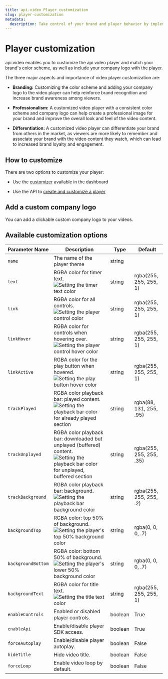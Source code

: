 ```yaml
---
title: api.video Player customization
slug: player-customization
metadata: 
  description: Take control of your brand and player behavior by implementing the api.video player customization features.
---
```


# Player customization

api.video enables you to customize the api.video player and match your brand's color scheme, as well as include your company logo with the player. 

The three major aspects and importance of video player customization are:

- **Branding:** Customizing the color scheme and adding your company logo to the video player can help reinforce brand recognition and increase brand awareness among viewers.

- **Professionalism:** A customized video player with a consistent color scheme and company logo can help create a professional image for your brand and improve the overall look and feel of the video content.

- **Differentiation:** A customized video player can differentiate your brand from others in the market, as viewers are more likely to remember and associate your brand with the video content they watch, which can lead to increased brand loyalty and engagement.

## How to customize

There are two options to customize your player:

- Use the [customizer](https://dashboard.api.video/players) available in the dashboard

- Use the API to [create and customize a player](/reference/api/Player-Themes#create-a-player)

## Add a custom company logo

You can add a clickable custom company logo to your videos.

## Available customization options

| Parameter Name   | Description                                          | Type    | Default                  |
|------------------|------------------------------------------------------|---------|--------------------------|
| `name`           | The name of the player theme                        | string  |                          |
| `text`           | RGBA color for timer text. ![Setting the timer text color](/_assets/delivery-analytics/player-customization/fac4eaf-Screenshot_2023-03-13_at_10.49.30.png) | string  | rgba(255, 255, 255, 1)  |
| `link`           | RGBA color for all controls. ![Setting the player control color](/_assets/delivery-analytics/player-customization/12127f5-Screenshot_2023-03-13_at_10.53.12.png) | string  | rgba(255, 255, 255, 1)  |
| `linkHover`      | RGBA color for controls when hovering over. ![Setting the player control hover color](/_assets/delivery-analytics/player-customization/e72c530-Screenshot_2023-03-13_at_10.58.17.png) | string  | rgba(255, 255, 255, 1)  |
| `linkActive`     | RGBA color for the play button when hovered. ![Setting the play button hover color](/_assets/delivery-analytics/player-customization/cb636b9-Screenshot_2023-03-13_at_11.02.36.png) | string  | rgba(255, 255, 255, 1)  |
| `trackPlayed`    | RGBA color playback bar: played content. ![Setting the playback bar color for already played section](/_assets/delivery-analytics/player-customization/bea91e5-Screenshot_2023-03-13_at_11.07.45.png) | string  | rgba(88, 131, 255, .95) |
| `trackUnplayed`  | RGBA color playback bar: downloaded but unplayed (buffered) content. ![Setting the playback bar color for unplayed, buffered section](/_assets/delivery-analytics/player-customization/fabe2f3-Screenshot_2023-03-13_at_11.13.49.png) | string  | rgba(255, 255, 255, .35) |
| `trackBackground`| RGBA color playback bar: background. ![Setting the playback bar background color](/_assets/delivery-analytics/player-customization/255d36f-Screenshot_2023-03-13_at_11.16.25.png) | string  | rgba(255, 255, 255, .2)  |
| `backgroundTop`  | RGBA color: top 50% of background. ![Setting the player's top 50% background color](/_assets/delivery-analytics/player-customization/5a5e240-Screenshot_2023-03-13_at_11.20.17.png) | string  | rgba(0, 0, 0, .7)       |
| `backgroundBottom`| RGBA color: bottom 50% of background. ![Setting the player's lower 50% background color](/_assets/delivery-analytics/player-customization/554522c-Screenshot_2023-03-13_at_11.23.41.png) | string  | rgba(0, 0, 0, .7)       |
| `backgroundText` | RGBA color for title text. ![Setting the title text color](/_assets/delivery-analytics/player-customization/8ef21b7-Screenshot_2023-03-13_at_11.26.03.png) | string  | rgba(255, 255, 255, 1)  |
| `enableControls` | Enabled or disabled player controls.                 | boolean | True                     |
| `enableApi`      | Enable/disable player SDK access.                   | boolean | True                     |
| `forceAutoplay`  | Enable/disable player autoplay.                     | boolean | False                    |
| `hideTitle`      | Hide video title.                                    | boolean | False                    |
| `forceLoop`      | Enable video loop by default.                       | boolean | False                    |
